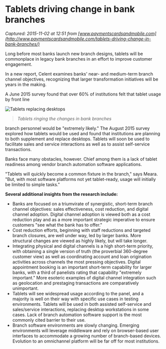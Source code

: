 # Tablets driving change in bank branches

_Captured: 2015-11-02 at 12:51 from [www.paymentscardsandmobile.com](http://www.paymentscardsandmobile.com/tablets-driving-change-in-bank-branches/)_

Long before most banks launch new branch designs, tablets will be commonplace in legacy bank branches in an effort to improve customer engagement.

In a new report, Celent examines banks' near- and medium-term branch channel objectives, recognizing that larger transformation initiatives will be years in the making.

A June 2015 survey found that over 60% of institutions felt that tablet usage by front line

![Tablets replacing desktops](http://www.paymentscardsandmobile.com/wp-content/uploads/2015/09/Tablets-replacing-desktops.jpg)

> _Tablets ringing the changes in bank branches_

branch personnel would be "extremely likely." The August 2015 survey explored how tablets would be used and found that institutions are planning to both supplement and replace desktops. Tablets will soon be used to facilitate sales and service interactions as well as to assist self-service transactions.

Banks face many obstacles, however. Chief among them is a lack of tablet readiness among vendor branch automation software applications.

"Tablets will quickly become a common fixture in the branch," says Meara. "But, with most software platforms not yet tablet-ready, usage will initially be limited to simple tasks."

**Several additional insights from the research include:**

  * Banks are focused on a triumvirate of synergistic, short-term branch channel objectives: sales effectiveness, cost reduction, and digital channel adoption. Digital channel adoption is viewed both as a cost reduction play and as a more important strategic imperative to ensure customers "see what the bank has to offer."
  * Cost reduction efforts, beginning with staff reductions and targeted branch closures, are well under way, led by larger banks. More structural changes are viewed as highly likely, but will take longer.
  * Integrating physical and digital channels is a high short-term priority, with obtaining a single version of truth (the proverbial 360-degree customer view) as well as coordinating account and loan origination activities across channels the most pressing objectives. Digital appointment booking is an important short-term capability for larger banks, with a third of panelists rating that capability "extremely important." More esoteric examples of digital channel integration such as geolocation and prestaging transactions are comparatively unimportant.
  * Tablets will see widespread usage according to the panel, and a majority is well on their way with specific use cases in testing environments. Tablets will be used in both assisted self-service and sales/service interactions, replacing desktop workstations in some cases. Lack of branch automation software support is the most commonly cited barrier to their use.
  * Branch software environments are slowly changing. Emerging environments will leverage middleware and rely on browser-based user interfaces to accommodate a growing number of branch-based devices. Evolution to an omnichannel platform will be far off for most institutions.
